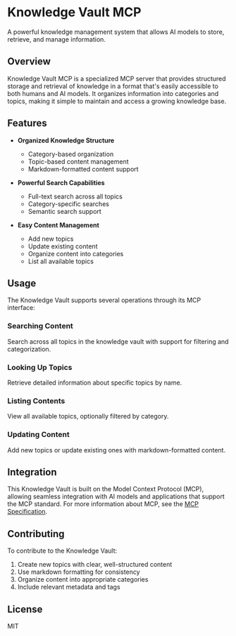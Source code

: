 # Knowledge Vault MCP

A powerful knowledge management system that allows AI models to store, retrieve, and manage information.

## Overview

Knowledge Vault MCP is a specialized MCP server that provides structured storage and retrieval of knowledge in a format that's easily accessible to both humans and AI models. It organizes information into categories and topics, making it simple to maintain and access a growing knowledge base.

## Features

- **Organized Knowledge Structure**
  - Category-based organization
  - Topic-based content management
  - Markdown-formatted content support

- **Powerful Search Capabilities**
  - Full-text search across all topics
  - Category-specific searches
  - Semantic search support

- **Easy Content Management**
  - Add new topics
  - Update existing content
  - Organize content into categories
  - List all available topics

## Usage

The Knowledge Vault supports several operations through its MCP interface:

### Searching Content

Search across all topics in the knowledge vault with support for filtering and categorization.

### Looking Up Topics

Retrieve detailed information about specific topics by name.

### Listing Contents

View all available topics, optionally filtered by category.

### Updating Content

Add new topics or update existing ones with markdown-formatted content.

## Integration

This Knowledge Vault is built on the Model Context Protocol (MCP), allowing seamless integration with AI models and applications that support the MCP standard. For more information about MCP, see the [MCP Specification](https://spec.modelcontextprotocol.io/).

## Contributing

To contribute to the Knowledge Vault:

1. Create new topics with clear, well-structured content
2. Use markdown formatting for consistency
3. Organize content into appropriate categories
4. Include relevant metadata and tags

## License

MIT
